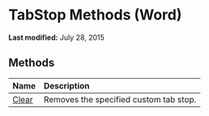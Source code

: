 
# TabStop Methods (Word)

 **Last modified:** July 28, 2015


## Methods



|**Name**|**Description**|
|:-----|:-----|
| [Clear](5337df07-97a5-2dfe-97b3-7277649b4701.md)|Removes the specified custom tab stop.|
